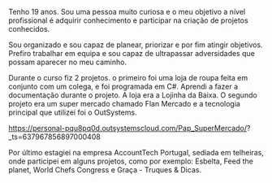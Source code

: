 Tenho 19 anos. Sou uma pessoa muito curiosa e o meu objetivo a nível profissional é adquirir conhecimento e participar na criação de projetos conhecidos.



Sou organizado e sou capaz de planear, priorizar e por fim atingir objetivos. Prefiro trabalhar em equipa e sou capaz de ultrapassar adversidades que possam aparecer no meu caminho.



Durante o curso fiz 2 projetos. o primeiro foi uma loja de roupa feita em conjunto com um colega, e foi programada em C#. Aprendi a fazer a documentação durante o projeto. A loja era a Lojinha da Baixa. O segundo projeto era um super mercado chamado Flan Mercado e a tecnologia principal que utilizei foi o OutSystems. 



https://personal-pqu8pq0d.outsystemscloud.com/Pap_SuperMercado/? _ts=637967856897000408



Por último estagiei na empresa AccountTech Portugal, sediada em telheiras, onde participei em alguns projetos, como por exemplo: Esbelta, Feed the planet, World Chefs Congress e Graça - Truques & Dicas.
